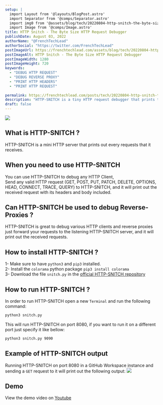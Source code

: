 ```yaml
---
setup: |
  import Layout from '@layouts/BlogPost.astro'
  import Separator from '@comps/Separator.astro'
  import img0 from '@assets/blog/tech/20220804-http-snitch-the-byte-size-http-request-debugger/0.png'
  import Image from '@comps/Image.astro'
title: HTTP Snitch - The Byte Size HTTP Request Debugger
publishDate: August 03, 2022
authorName: "@FrenchTechLead"
authorSocial: "https://twitter.com/FrenchTechLead"
postImageUrl: https://frenchtechlead.com/assets/blog/tech/20220804-http-snitch-the-byte-size-http-request-debugger/0.png
postImageAlt: HTTP Snitch - The Byte Size HTTP Request Debugger
postImageWidth: 1280
postImageHeight: 720
keywords:
  - "DEBUG HTTP REQUEST"
  - "DEBUG REVERSE PROXY"
  - "PRINT HTTP HEADERS"
  - "PRINT HTTP REQUEST"
  
permalink: https://frenchtechlead.com/posts/tech/20220804-http-snitch-the-byte-size-http-request-debugger/
description: "HTTP-SNITCH is a tiny HTTP request debugger that prints the HTTP headers of the incoming requests. It is useful to debug reverse proxies, load balancers, and other HTTP servers."
draft: false
---
```



<Image src={img0} w={1280} h={720} t='HTTP-SNITCH' solo={true}/>
<Separator/>

## What is HTTP-SNITCH ?
HTTP-SNITCH is a mini HTTP server that prints out every requests that it receives.  

<Separator/>

## When you need to use HTTP-SNITCH
You can use HTTP-SNITCH to debug any HTTP Client,  
Send any valid HTTP request (GET, POST, PUT, PATCH, DELETE, OPTIONS, HEAD, CONNECT, TRACE, QUERY) to HTTP-SNITCH, and it will print out the received request with its headers and body included.

<Separator/>

## Can HTTP-SNITCH be used to debug Reverse-Proxies ?
HTTP-SNITCH is great to debug various HTTP clients and reverse proxies just forward your requests to the listening HTTP-SNITCH server, and it will print out the received requests.

<Separator/>

## How to install HTTP-SNITCH ?
1- Make sure to have `python3` and `pip3` installed.  
2- Install the `colorama` python package `pip3 install colorama`  
3- Download the file `snitch.py` in the [official HTTP-SNITCH repository](https://github.com/FrenchTechLead/http-snitch)

<Separator/>

## How to run HTTP-SNITCH ?
In order to run HTTP-SNITCH open a new `Terminal` and run the following command:  
```cmd
python3 snitch.py
```
This will run HTTP-SNITCH on port 8080, if you want to run it on a different port just specify it like bellow:  
```cmd
python3 snitch.py 9090
```

<Separator/>

## Example of HTTP-SNITCH output
Running HTTP-SNITCH on port 8080 in a GitHub Workspace instance and sending a `GET` request to it will print out the following output:
<Image src='https://user-images.githubusercontent.com/10856604/183052857-427d2f48-a080-41aa-b5c0-c0613b820ede.png' w={1096} h={538} t='The console output of HTTP-SNITCH' solo={true}/>


<Separator/>

## Demo 
View the demo video on [Youtube](https://youtu.be/iTNLP3WP6m0)
